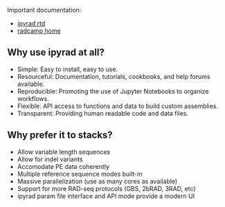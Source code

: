Important documentation:  
* [ipyrad rtd](https://ipyrad.readthedocs.io)
* [radcamp home](https://radcamp.github.io/)

## Why use ipyrad at all?
* Simple: Easy to install, easy to use.
* Resourceful: Documentation, tutorials, cookbooks, and help forums available.
* Reproducible: Promoting the use of Jupyter Notebooks to organize workflows.
* Flexible: API access to functions and data to build custom assemblies.
* Transparent: Providing human readable code and data files.

## Why prefer it to stacks?
* Allow variable length sequences
* Allow for indel variants
* Accomodate PE data coherently
* Multiple reference sequence modes built-in
* Massive parallelization (use as many cores as available)
* Support for more RAD-seq protocols (GBS, 2bRAD, 3RAD, etc)
* ipyrad param file interface and API mode provide a modern UI 
